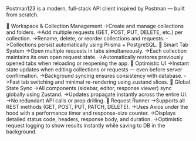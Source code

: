 Postman123 is a modern, full-stack API client inspired by Postman — built from scratch.

🔹 Workspace & Collection Management
 ->Create and manage collections and folders.
 ->Add multiple requests (GET, POST, PUT, DELETE, etc.) per collection.
 ->Rename, delete, or reorder collections and requests.
 ->Collections persist automatically using Prisma + PostgreSQL. 
🔹 Smart Tab System
 ->Open multiple requests in tabs simultaneously.
 ->Each collection maintains its own open request state.
 ->Automatically restores previously opened tabs when reloading or reopening the app.
🔹 Optimistic UI
 ->Instant state updates when editing collections or requests — even before server confirmation.
 ->Background syncing ensures consistency with database.
 ->Fast tab switching and minimal re-rendering using zustand slices.
🔹 Global State Sync
 ->All components (sidebar, editor, response viewer) sync globally using Zustand.
 ->Updates propagate instantly across the entire UI.
 ->No redundant API calls or prop drilling.
🔹 Request Runner
 ->Supports all REST methods (GET, POST, PUT, PATCH, DELETE).
 ->Uses Axios under the hood with a performance timer and response-size counter.
 ->Displays detailed status code, headers, response body, and duration.
 ->Optimistic request logging to show results instantly while saving to DB in the background. 
